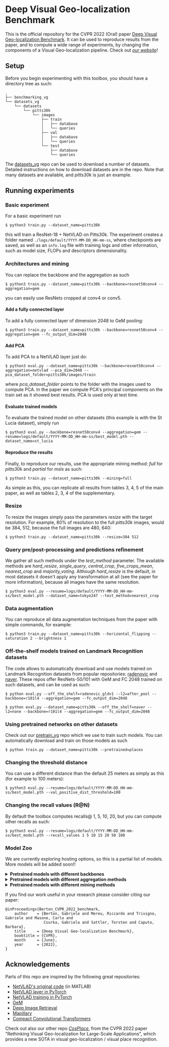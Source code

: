 # Deep Visual Geo-localization Benchmark
This is the official repository for the CVPR 2022 (Oral) paper [Deep Visual Geo-localization Benchmark](https://arxiv.org/abs/2204.03444).
It can be used to reproduce results from the paper, and to compute a wide range of experiments, by changing the components of a Visual Geo-localization pipeline.
Check out [_our website_](https://deep-vg-bench.herokuapp.com/)!

## Setup
Before you begin experimenting with this toolbox, you should have a directory tree as such:
```
.
├── benchmarking_vg
└── datasets_vg
    └── datasets
        └── pitts30k
            └── images
                ├── train
                │   ├── database
                │   └── queries
                ├── val
                │   ├── database
                │   └── queries
                └── test
                    ├── database
                    └── queries
```
The [datasets_vg](https://github.com/gmberton/datasets_vg) repo can be used to download a number of datasets. Detailed instructions on how to download datasets are in the repo. Note that many datasets are available, and _pitts30k_ is just an example.

## Running experiments
### Basic experiment
For a basic experiment run

`$ python3 train.py --dataset_name=pitts30k`

this will train a ResNet-18 + NetVLAD on Pitts30k.
The experiment creates a folder named `./logs/default/YYYY-MM-DD_HH-mm-ss`, where checkpoints are saved, as well as an `info.log` file with training logs and other information, such as model size, FLOPs and descriptors dimensionality.

### Architectures and mining
You can replace the backbone and the aggregation as such

`$ python3 train.py --dataset_name=pitts30k --backbone=resnet50conv4 --aggregation=gem`

you can easily use ResNets cropped at conv4 or conv5.
#### Add a fully connected layer
To add a fully connected layer of dimension 2048 to GeM pooling:

`$ python3 train.py --dataset_name=pitts30k --backbone=resnet50conv4 --aggregation=gem --fc_output_dim=2048`

#### Add PCA
To add PCA to a NetVLAD layer just do:

`$ python3 eval.py --dataset_name=pitts30k --backbone=resnet50conv4 --aggregation=netvlad --pca_dim=2048 --pca_dataset_folder=pitts30k/images/train`

where _pca_dataset_folder_ points to the folder with the images used to compute PCA. In the paper we compute PCA's principal components on the train set as it showed best results. PCA is used only at test time.
#### Evaluate trained models
To evaluate the trained model on other datasets (this example is with the St Lucia dataset), simply run

`$ python3 eval.py --backbone=resnet50conv4 --aggregation=gem --resume=logs/default/YYYY-MM-DD_HH-mm-ss/best_model.pth --dataset_name=st_lucia`

#### Reproduce the results
Finally, to reproduce our results, use the appropriate mining method: _full_ for _pitts30k_ and _partial_ for _msls_ as such:

`$ python3 train.py --dataset_name=pitts30k --mining=full`

As simple as this, you can replicate all results from tables 3, 4, 5 of the main paper, as well as tables 2, 3, 4 of the supplementary.

### Resize
To resize the images simply pass the parameters _resize_ with the target resolution. For example, 80% of resolution to the full _pitts30k_ images, would be 384, 512, because the full images are 480, 640:

`$ python3 train.py --dataset_name=pitts30k --resize=384 512`

### Query  pre/post-processing  and  predictions  refinement
We gather all such methods under the _test_method_ parameter. The available methods are _hard_resize_, _single_query_, _central_crop_, _five_crops_mean_, _nearest_crop_ and _majority_voting_.
Although _hard_resize_ is the default, in most datasets it doesn't apply any transformation at all (see the paper for more information), because all images have the same resolution.

`$ python3 eval.py --resume=logs/default/YYYY-MM-DD_HH-mm-ss/best_model.pth --dataset_name=tokyo247 --test_method=nearest_crop`

### Data augmentation
You can reproduce all data augmentation techniques from the paper with simple commands, for example:

`$ python3 train.py --dataset_name=pitts30k --horizontal_flipping --saturation 2 --brightness 1`

### Off-the-shelf models trained on Landmark Recognition datasets
The code allows to automatically download and use models trained on Landmark Recognition datasets from popular repositories: [radenovic](https://github.com/filipradenovic/cnnimageretrieval-pytorch) and [naver](https://github.com/naver/deep-image-retrieval).
These repos offer ResNets-50/101 with GeM and FC 2048 trained on such datasets, and can be used as such:

`$ python eval.py --off_the_shelf=radenovic_gldv1 --l2=after_pool --backbone=r101l4 --aggregation=gem --fc_output_dim=2048`

`$ python eval.py --dataset_name=pitts30k --off_the_shelf=naver --l2=none --backbone=r101l4 --aggregation=gem --fc_output_dim=2048`

### Using pretrained networks on other datasets
Check out our [pretrain_vg](https://github.com/rm-wu/pretrain_vg) repo which we use to train such models.
You can automatically download and train on those models as such

`$ python train.py --dataset_name=pitts30k --pretrained=places`

### Changing the threshold distance
You can use a different distance than the default 25 meters as simply as this (for example to 100 meters):

`$ python3 eval.py --resume=logs/default/YYYY-MM-DD_HH-mm-ss/best_model.pth --val_positive_dist_threshold=100`

### Changing the recall values (R@N)
By default the toolbox computes recalls@ 1, 5, 10, 20, but you can compute other recalls as such:

`$ python3 eval.py --resume=logs/default/YYYY-MM-DD_HH-mm-ss/best_model.pth --recall_values 1 5 10 15 20 50 100`

### Model Zoo
We are currently exploring hosting options, so this is a partial list of models. More models will be added soon!!

<details>
     <summary><b>Pretrained models with different backbones</b></summary></br>
    Pretained networks employing different backbones.</br></br>
	<table>
		<tr>
			<th rowspan=2>Model</th>
			<th colspan="3">Training on Pitts30k</th>
			<th colspan="3">Training on MSLS</th>
	 	</tr>
	 	<tr>
	  		<td>Pitts30k (R@1)</td>
	   		<td>MSLS (R@1)</td>
	   		<td>Download</td>
			<td>Pitts30k (R@1)</td>
	   		<td>MSLS (R@1)</td>
	   		<td>Download</td>
	 	</tr>
		<tr>
			<td>vgg16-gem</td>
			<td>78.5</td> <td>43.4</td>
			<td><a href="https://drive.google.com/file/d/1-e9v_mynIX5XBsdtN_mG9tz5-nA5PWiq/view?usp=sharing">[Link]</a></td>
			<td>70.2</td> <td>66.7</td>
			<td><a href="https://drive.google.com/file/d/1GqgO-qG-WNJXWty43KgvDtW0OpG0Wrq-/view?usp=sharing">[Link]</a></td>
	 	</tr>
	 	<tr>
	 		<td>resnet18-gem</td>
			<td>77.8</td> <td>35.3</td>
			<td><a href="https://drive.google.com/file/d/1R66NYeLlxBIqLviUVL9XPZkrtmyMn_tU/view?usp=sharing">[Link]</a></td>
			<td>71.6</td> <td>65.3</td>
			<td><a href="https://drive.google.com/file/d/1IH0d_ME2kU3pagsKhx5ZfRfyWriErajn/view?usp=sharing">[Link]</a></td>
	 	</tr>
	 	<tr>
			<td> resnet50-gem </td>
			<td>82.0</td> <td>38.0</td>
			<td><a href="https://drive.google.com/file/d/1esgXzRFvDFHrMnwwR3GlTnErXjFNrYV7/view?usp=sharing">[Link]</a></td>
			<td>77.4</td> <td>72.0</td>
			<td><a href="https://drive.google.com/file/d/1uuIYJN4N7lQqqsN32pbZwjhz5Xvv3zr-/view?usp=sharing">[Link]</a></td>
	 	</tr>
	 	<tr>
			<td> resnet101-gem </td>
			<td>82.4</td> <td>39.6</td>
			<td><a href="https://drive.google.com/file/d/1Sd-sezmbzOGbZcy3eqRnWH07eoJ7CM0X/view?usp=sharing">[Link]</a></td>
			<td>77.2</td> <td>72.5</td>
			<td><a href="https://drive.google.com/file/d/1Iondvd8P3vb3piHFTA-RUgTFpqh0I31M/view?usp=sharing">[Link]</a></td>
	 	</tr>
	 	<tr>
			<td>vgg16-netvlad</td>
			<td>83.2</td> <td>50.9</td>
			<td><a href="https://drive.google.com/file/d/14s7OZor6wrlGBKeXr0vKbPfTzlW9preM/view?usp=sharing">[Link]</a></td>
			<td>79.0</td> <td>74.6</td>
			<td><a href="https://drive.google.com/file/d/1dwai3uNudjvns58JIyaf5CBRg4ojcWIW/view?usp=sharing">[Link]</a</td>
	 	</tr>
	 	<tr>
			<td>resnet18-netvlad</td>
			<td>86.4</td> <td>47.4</td>
			<td><a href="https://drive.google.com/file/d/1KFwonDQYdvzTAIILsOMjmLRUR76jXXvB/view?usp=sharing">[Link]</a></td>
			<td>81.6</td> <td>75.8</td>
			<td><a href="https://drive.google.com/file/d/1_Ozq2TdvwLAJUwy7YH9l69GsfOU-MlFZ/view?usp=sharing">[Link]</a></td>
	 	</tr>
	 	<tr>
			<td>resnet50-netvlad</td>
			<td>86.0</td> <td>50.7</td>
			<td><a href="https://drive.google.com/file/d/1KL8HoAApOjJFETin7Q7u7IcsOvroKlSj/view?usp=sharing">[Link]</a></td>
			<td>80.9</td> <td>76.9</td>
			<td><a href="https://drive.google.com/file/d/1krf0A6CeW8GqLqHWZ7dlSNJ9aTJ4dotF/view?usp=sharing">[Link]</a></td>
	 	</tr>
	 	<tr>
			<td>resnet101-netvlad</td>
			<td>86.5</td> <td>51.8</td>
			<td><a href="https://drive.google.com/file/d/1064kDJ0LPyWoU7J4bMvAa0lTNEhAEi8v/view?usp=sharing">[Link]</a></td>
			<td>80.8</td> <td>77.7</td>
			<td><a href="https://drive.google.com/file/d/1rtPfsgfJ2Zoxs5uu7Ph1_qc7q-hIxJek/view?usp=sharing">[Link]</a></td>
	 	</tr>
	</table>
    
</details>

<details>
 	<summary><b>Pretrained models with different aggregation methods</b></summary></br>
 	Pretrained networks trained using different aggregation methods.</br></br>
    <table>
		<tr>
			<th rowspan=2>Model</th>
			 <th colspan="3">Training on Pitts30k (R@1)</th>
			 <th colspan="3">Training on MSLS (R@1)</th>
	 	</tr>
	 	<tr>
	  		<td>Pitts30k (R@1)</td>
	   		<td>MSLS (R@1)</td>
	   		<td>Download</td>
			<td>Pitts30k (R@1)</td>
	   		<td>MSLS (R@1)</td>
	   		<td>Download</td>
	 	</tr>
		<tr>
			<td>resnet50-gem</td>
			<td>82.0</td> <td>38.0</td>
			<td><a href="https://drive.google.com/file/d/1esgXzRFvDFHrMnwwR3GlTnErXjFNrYV7/view?usp=sharing">[Link]</a></td>
			<td>77.4</td> <td>72.0</td>
			<td><a href="https://drive.google.com/file/d/1uuIYJN4N7lQqqsN32pbZwjhz5Xvv3zr-/view?usp=sharing">[Link]</a></td>
	 	</tr>
	 	<tr>
			<td>resnet50-gem-fc2048</td>
			<td>80.1</td> <td>33.7</td>
			<td><a href="https://drive.google.com/file/d/1GCbE4gzcRXMH8ETD2YCPo0I3suAXDr-y/view?usp=sharing">[Link]</a></td>
			<td>79.2</td> <td>73.5</td>
			<td><a href="https://drive.google.com/file/d/1oSf11wAxaoEbjLnjfX0EWZ65dgccwdDD/view?usp=sharing">[Link]</a></td>
	 	</tr>
	 	<tr>
			<td>resnet50-gem-fc65536</td>
			<td>80.8</td> <td>35.8</td>
			<td><a href="https://drive.google.com/file/d/19GjodUuAGKpac6WhIcfuy3tiPV1J-ikn/view?usp=sharing">[Link]</a></td>
			<td>79.0</td> <td>74.4</td>
			<td><a href="https://drive.google.com/file/d/1OGwt651loL2vXnQYyABqitL39IEiXhag/view?usp=sharing">[Link]</a></td>
	 	</tr>
	 	<tr>
			<td>resnet50-netvlad</td>
			<td>86.0</td> <td>50.7</td>
			<td><a href="https://drive.google.com/file/d/1KL8HoAApOjJFETin7Q7u7IcsOvroKlSj/view?usp=sharing">[Link]</a></td>
			<td>80.9</td> <td>76.9</td>
			<td><a href="https://drive.google.com/file/d/1krf0A6CeW8GqLqHWZ7dlSNJ9aTJ4dotF/view?usp=sharing">[Link]</a></td>
	 	</tr>
	 	<tr>
			<td>resnet50-crn</td>
			<td>85.8</td> <td>54.0</td>
			<td><a href="https://drive.google.com/file/d/1mLOkILfIf8Wegi3tva9390TRIbWDxRor/view?usp=sharing">[Link]</a></td>
			<td>80.8</td> <td>77.8</td>
			<td><a href="https://drive.google.com/file/d/1KJzXwCsbyT0uNDl925H2J0QKXhKaeEgW/view?usp=sharing">[Link]</a></td>
	 	</tr>
	</table>
</details>


<details>
     <summary><b>Pretrained models with different mining methods</b></summary><br/>
    Pretained networks trained using three different mining methods (random, full database mining and partial database mining):</br></br>
	<table>
		<tr>
			<th rowspan=2>Model</th>
			 <th colspan="3">Training on Pitts30k (R@1)</th>
			 <th colspan="3">Training on MSLS (R@1)</th>
	 	</tr>
	 	<tr>
	  		<td>Pitts30k (R@1)</td>
	   		<td>MSLS (R@1)</td>
	   		<td>Download</td>
			<td>Pitts30k (R@1)</td>
	   		<td>MSLS (R@1)</td>
	   		<td>Download</td>
	 	</tr>
		<tr>
			<td> resnet18-gem-random</td>
			<td>73.7</td> <td>30.5</td>
			<td><a href="https://drive.google.com/file/d/12Ds-LcvFcA609bZVBTLNjAZIzV-g8UGK/view?usp=sharing">[Link]</a></td>
			<td>62.2</td> <td>50.6</td>
			<td><a href="https://drive.google.com/file/d/1oNZyfjTaulVTFX4wRrj0YISqxLuNRyhy/view?usp=sharing">[Link]</a></td>
	 	</tr>
		<tr>
			<td> resnet18-gem-full</td>
			<td>77.8</td> <td>35.3</td>
			<td><a href="https://drive.google.com/file/d/1bHVsnb6Km2npBsGK9ylI1vuOuc3WLKJb/view?usp=sharing">[Link]</a></td>
			<td>70.1</td><td>61.8</td>
			<td><a href="https://drive.google.com/file/d/1BbANLPVPxWDau2RP0cWTSS3FybbyUPL1/view?usp=sharing">[Link]</a></td>
	 	</tr>
		<tr>
			<td> resnet18-gem-partial</td>
			<td>76.5</td> <td>34.2</td>
			<td><a href="https://drive.google.com/file/d/1R66NYeLlxBIqLviUVL9XPZkrtmyMn_tU/view?usp=sharing">[Link]</a></td>
			<td>71.6</td> <td>65.3</td>
			<td><a href="https://drive.google.com/file/d/1IH0d_ME2kU3pagsKhx5ZfRfyWriErajn/view?usp=sharing">[Link]</a></td>
	 	</tr>
		<tr>
			<td> resnet18-netvlad-random</td>
			<td>83.9</td> <td>43.6</td> 
			<td><a href="https://drive.google.com/file/d/19OcEe2ckk-D8drrmxpKkkarT_5mCkjnt/view?usp=sharing">[Link]</a></td>
			<td>73.3</td> <td>61.5</td>
	 		<td><a href="https://drive.google.com/file/d/1JlEbKbnWyCbR4zP1ZYDct3pYtuJrUmVp/view?usp=sharing">[Link]</a></td>
	 	</tr>
	 	<tr>
			<td> resnet18-netvlad-full</td>
			<td>86.4</td> <td>47.4</td>
			<td><a href="https://drive.google.com/file/d/1kwgyDEfRYtdaOEimQQlmj77rIR2tH3st/view?usp=sharing">[Link]</a></td>
			<td>-</td><td>-</td>
			<td>-</td>
	 	</tr>
	 	<tr>
			<td> resnet18-netvlad-partial</td>
			<td>86.2</td> <td>47.3</td> 
			<td><a href="https://drive.google.com/file/d/1KFwonDQYdvzTAIILsOMjmLRUR76jXXvB/view?usp=sharing">[Link]</a></td>
			<td>81.6</td> <td>75.8</td>
			<td><a href="https://drive.google.com/file/d/1_Ozq2TdvwLAJUwy7YH9l69GsfOU-MlFZ/view?usp=sharing">[Link]</a></td>
	 	</tr>
	 	<tr>
			<td> resnet50-gem-random</td>
			<td>77.9</td> <td>34.3</td> 
			<td><a href="https://drive.google.com/file/d/1f9be75EaG0fFLeNF0bufSre_efKH_ObU/view?usp=sharing">[Link]</a></td>
			<td>69.5</td> <td>57.4</td>
			<td><a href="https://drive.google.com/file/d/1h9-av6qMn-LVapI5KA4cZhT5BKaZ79C6/view?usp=sharing">[Link]</a></td>
		</tr>
		<tr>
			<td> resnet50-gem-full</td>
			<td>82.0</td> <td>38.0</td> 
			<td><a href="https://drive.google.com/file/d/1quS9ZjOrXBqNDBhQzlSj8aeh3dBfP1GY/view?usp=sharing">[Link]</a></td>
			<td>77.3</td> <td>69.7</td>
			<td><a href="https://drive.google.com/file/d/1pxU881eTcz_YdQthKz5yohU7WoLpXt8J/view?usp=sharing">[Link]</a></td>
		</tr>
		<tr>
			<td> resnet50-gem-partial</td>
			<td>82.3</td> <td>39.0</td> 
			<td><a href="https://drive.google.com/file/d/1esgXzRFvDFHrMnwwR3GlTnErXjFNrYV7/view?usp=sharing">[Link]</a></td>
			<td>77.4</td> <td>72.0</td>
			<td><a href="https://drive.google.com/file/d/1uuIYJN4N7lQqqsN32pbZwjhz5Xvv3zr-/view?usp=sharing">[Link]</a></td>
		</tr>
		<tr>
			<td> resnet50-netvlad-random</td>
			<td>83.4</td> <td>45.0</td> 
			<td><a href="https://drive.google.com/file/d/1TkzlO-ZS42u6e783y2O3JZhcIoI7CEVj/view?usp=sharing">[Link]</a></td>
			<td>74.9</td> <td>63.6</td>
			<td><a href="https://drive.google.com/file/d/1E_X2nrnLxBqvLfVfNKtorOGW_VmwOqSu/view?usp=sharing">[Link]</a></td>
		</tr>
		<tr>
			<td> resnet50-netvlad-full</td>
			<td>86.0</td> <td>50.7</td> 
			<td><a href="https://drive.google.com/file/d/133uxEJZ0gK6XL1myhSAFC7wibZtWnugK/view?usp=sharing">[Link]</a></td>
			<td>-</td><td>-</td>
			<td>-</td>
		</tr>
		<tr>
			<td> resnet50-netvlad-partial</td>
			<td>85.5</td> <td>48.6</td> 
			<td><a href="https://drive.google.com/file/d/1GCbE4gzcRXMH8ETD2YCPo0I3suAXDr-y/view?usp=sharing">[Link]</a></td>
			<td>80.9</td> <td>76.9</td>
			<td><a href="https://drive.google.com/file/d/1krf0A6CeW8GqLqHWZ7dlSNJ9aTJ4dotF/view?usp=sharing">[Link]</a></td>
		</tr>
	</table>
</details>


If you find our work useful in your research please consider citing our paper:
```
@inProceedings{Berton_CVPR_2022_benchmark,
    author    = {Berton, Gabriele and Mereu, Riccardo and Trivigno, Gabriele and Masone, Carlo and
                 Csurka, Gabriela and Sattler, Torsten and Caputo, Barbara},
    title     = {Deep Visual Geo-localization Benchmark},
    booktitle = {CVPR},
    month     = {June},
    year      = {2022},
}
```


## Acknowledgements
Parts of this repo are inspired by the following great repositories:
- [NetVLAD's original code](https://github.com/Relja/netvlad) (in MATLAB)
- [NetVLAD layer in PyTorch](https://github.com/lyakaap/NetVLAD-pytorch)
- [NetVLAD training in PyTorch](https://github.com/Nanne/pytorch-NetVlad/)
- [GeM](https://github.com/filipradenovic/cnnimageretrieval-pytorch)
- [Deep Image Retrieval](https://github.com/naver/deep-image-retrieval)
- [Mapillary](https://github.com/mapillary/mapillary_sls)
- [Compact Convolutional Transformers](https://github.com/SHI-Labs/Compact-Transformers)

Check out also our other repo [_CosPlace_](https://github.com/gmberton/CosPlace), from the CVPR 2022 paper "Rethinking Visual Geo-localization for Large-Scale Applications", which provides a new SOTA in visual geo-localization / visual place recognition.
